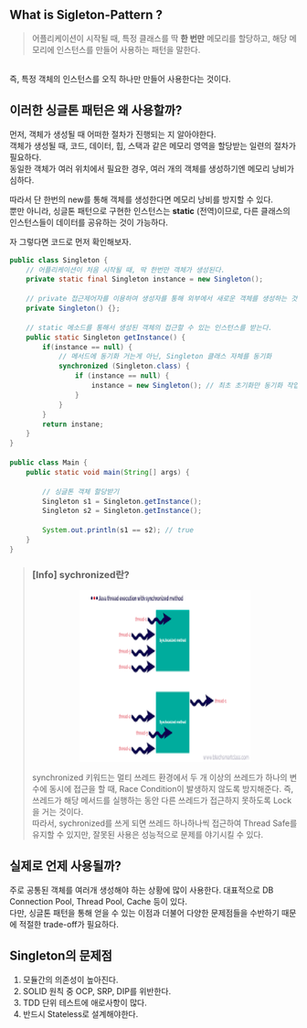 ## What is Sigleton-Pattern ?
> 어플리케이션이 시작될 때, 특정 클래스를 딱 **한 번만** 메모리를 할당하고, 해당 메모리에 인스턴스를 만들어 사용하는 패턴을 말한다.

<br>
즉, 특정 객체의 인스턴스를 오직 하나만 만들어 사용한다는 것이다.

## 이러한 싱글톤 패턴은 왜 사용할까?
먼저, 객체가 생성될 때 어떠한 절차가 진행되는 지 알아야한다.<br>
객체가 생성될 때, 코드, 데이터, 힙, 스택과 같은 메모리 영역을 할당받는 일련의 절차가 필요하다.<br>
동일한 객체가 여러 위치에서 필요한 경우, 여러 개의 객체를 생성하기엔 메모리 낭비가 심하다.

따라서 단 한번의 new를 통해 객체를 생성한다면 메모리 낭비를 방지할 수 있다.<br>
뿐만 아니라, 싱글톤 패턴으로 구현한 인스턴스는 **static** (전역)이므로, 다른 클래스의 인스턴스들이 데이터를 공유하는 것이 가능하다.

자 그렇다면 코드로 먼저 확인해보자.

```Java
public class Singleton {
    // 어플리케이션이 처음 시작될 때, 딱 한번만 객체가 생성된다.
    private static final Singleton instance = new Singleton();
    
    // private 접근제어자를 이용하여 생성자를 통해 외부에서 새로운 객체를 생성하는 것을 막는다.
    private Singleton() {};
    
    // static 메소드를 통해서 생성된 객체의 접근할 수 있는 인스턴스를 받는다.
    public static Singleton getInstance() {
        if(instance == null) {
            // 메서드에 동기화 거는게 아닌, Singleton 클래스 자체를 동기화
            synchronized (Singleton.class) {
                if (instance == null) {
                    instance = new Singleton(); // 최초 초기화만 동기화 작업이 일어나서 리소스 낭비를 최소화
                }
            }
        }
        return instane;
    }
}

public class Main {
    public static void main(String[] args) {
        
        // 싱글톤 객체 할당받기
        Singleton s1 = Singleton.getInstance();
        Singleton s2 = Singleton.getInstance();
        
        System.out.println(s1 == s2); // true
    }
}
```

> ### [Info] sychronized란?
> <div style="text-align: center"> <img alt="synchronized" src="../../images/design/singleton/singleton.png" width="300" height="300" /> </div>
> 
>  synchronized 키워드는 멀티 쓰레드 환경에서 두 개 이상의 쓰레드가 하나의 변수에 동시에 접근을 할 때, Race Condition이 발생하지 않도록 방지해준다.
> 즉, 쓰레드가 해당 메서드를 실행하는 동안 다른 쓰레드가 접근하지 못하도록 Lock을 거는 것이다.<br>
> 따라서, sychronized를 쓰게 되면 쓰레드 하나하나씩 접근하여 Thread Safe를 유지할 수 있지만, 잘못된 사용은 성능적으로 문제를 야기시킬 수 있다.  


## 실제로 언제 사용될까?
주로 공통된 객체를 여러개 생성해야 하는 상황에 많이 사용한다. 대표적으로 DB Connection  Pool, Thread Pool, Cache 등이 있다. <br>
다만, 싱글톤 패턴을 통해 얻을 수 있는 이점과 더불어 다양한 문제점들을 수반하기 때문에 적절한 trade-off가 필요하다.

## Singleton의 문제점
1. 모듈간의 의존성이 높아진다.
2. SOLID 원칙 중 OCP, SRP, DIP를 위반한다.
3. TDD 단위 테스트에 애로사항이 많다.
4. 반드시 Stateless로 설계해야한다.


